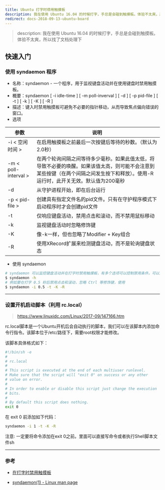 ```yaml
---
title: Ubuntu 打字时停用触摸板
description: 我在使用 Ubuntu 16.04 的时候打字，手总是会碰到触摸板。体验不太爽，所以找了文档处理下
redirect: docs-2018-09-13-ubuntu-board
---
```


> description: 我在使用 Ubuntu 16.04 的时候打字，手总是会碰到触摸板。体验不太爽，所以找了文档处理下

## 快速入门

### 使用 syndaemon 程序

- 名称：syndaemon - 一个程序，用于监视键盘活动并在使用键盘时禁用触摸板。
- 概要：syndaemon [ -i idle-time ] [ -m poll-inverval ] [ -d ] [ -p pid-file ] [ -t ] [ -k ] [ -K ] [ -R ]
- 描述：键入时禁用触摸板可避免不必要的指针移动，从而导致焦点偏向错误的窗口。
- 选项

| 参数 | 说明 |
|-|-|
| -i < 空闲时间 > | 在启用触摸板之前最后一次按键后等待的秒数。（默认为2.0秒）  |
| -m < poll-interval > | 在两个轮询间隔之间等待多少毫秒。如果此值太低，将导致不必要的唤醒。如果该值太高，则可能不会注意到某些按键（在两个间隔之间发生按下和释放）。使用-R运行时，此开关无效。默认值为200毫秒 |
| -d | 从守护进程开始，即在后台运行 |
| -p < pid-file > | 创建具有指定文件名的pid文件。只有在守护程序模式下启动程序时才会创建pid文件 |
| -t | 仅响应键盘活动，禁用点击和滚动，而不禁用鼠标移动 |
| -k | 监视键盘活动时忽略修饰键 |
| -K | 像-k一样，但也忽略了Modifier + Key组合 |
| -R | 使用XRecord扩展来检测键盘活动，而不是轮询键盘状态 |

- 使用 syndaemon

``` bash
# syndaemon 可以监控键盘活动并在打字时禁用触摸板，有多个选项可以控制禁用条件。可以通过下面命令查看帮助：
$ syndaemon -h
# 例如要在打字 0.5 秒后禁用点击和滚动，忽略 Ctrl 等修饰键，使用
$ syndaemon -i 0.5 -t -K -R
```

---

### 设置开机启动脚本（利用 rc.local）

> https://www.linuxidc.com/Linux/2017-09/147166.htm

rc.local脚本是一个Ubuntu开机后会自动执行的脚本，我们可以在该脚本内添加命令行指令。该脚本位于/etc/路径下，需要root权限才能修改。

该脚本具体格式如下：

``` bash
#!/bin/sh -e
#
# rc.local
#
# This script is executed at the end of each multiuser runlevel.
# Make sure that the script will "exit 0" on success or any other
# value on error.
#
# In order to enable or disable this script just change the execution
# bits.
#
# By default this script does nothing.
exit 0
```

在 exit 0 前添加如下代码：

``` bash
syndaemon -i 1 -t -K -R
```

注意: 一定要将命令添加在exit 0之前。里面可以直接写命令或者执行Shell脚本文件sh

---

### 参考

- [在打字时禁用触摸板](https://wiki.archlinux.org/index.php/Touchpad_Synaptics_(%E7%AE%80%E4%BD%93%E4%B8%AD%E6%96%87)#.E5.9C.A8.E6.89.93.E5.AD.97.E6.97.B6.E7.A6.81.E7.94.A8.E8.A7.A6.E6.91.B8.E6.9D.BF)

- [syndaemon(1) - Linux man page](https://linux.die.net/man/1/syndaemon)
